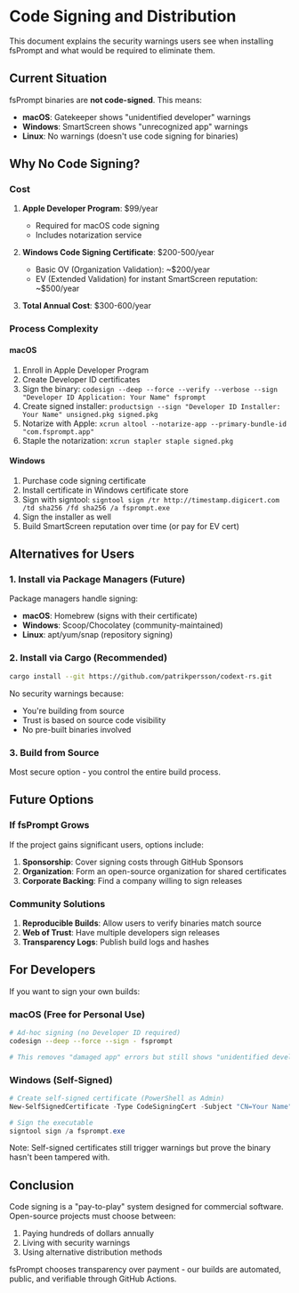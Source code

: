 # Code Signing and Distribution

This document explains the security warnings users see when installing fsPrompt and what would be required to eliminate them.

## Current Situation

fsPrompt binaries are **not code-signed**. This means:
- **macOS**: Gatekeeper shows "unidentified developer" warnings
- **Windows**: SmartScreen shows "unrecognized app" warnings
- **Linux**: No warnings (doesn't use code signing for binaries)

## Why No Code Signing?

### Cost

1. **Apple Developer Program**: $99/year
   - Required for macOS code signing
   - Includes notarization service
   
2. **Windows Code Signing Certificate**: $200-500/year
   - Basic OV (Organization Validation): ~$200/year
   - EV (Extended Validation) for instant SmartScreen reputation: ~$500/year

3. **Total Annual Cost**: $300-600/year

### Process Complexity

#### macOS
1. Enroll in Apple Developer Program
2. Create Developer ID certificates
3. Sign the binary: `codesign --deep --force --verify --verbose --sign "Developer ID Application: Your Name" fsprompt`
4. Create signed installer: `productsign --sign "Developer ID Installer: Your Name" unsigned.pkg signed.pkg`
5. Notarize with Apple: `xcrun altool --notarize-app --primary-bundle-id "com.fsprompt.app"`
6. Staple the notarization: `xcrun stapler staple signed.pkg`

#### Windows
1. Purchase code signing certificate
2. Install certificate in Windows certificate store
3. Sign with signtool: `signtool sign /tr http://timestamp.digicert.com /td sha256 /fd sha256 /a fsprompt.exe`
4. Sign the installer as well
5. Build SmartScreen reputation over time (or pay for EV cert)

## Alternatives for Users

### 1. Install via Package Managers (Future)

Package managers handle signing:
- **macOS**: Homebrew (signs with their certificate)
- **Windows**: Scoop/Chocolatey (community-maintained)
- **Linux**: apt/yum/snap (repository signing)

### 2. Install via Cargo (Recommended)

```bash
cargo install --git https://github.com/patrikpersson/codext-rs.git
```

No security warnings because:
- You're building from source
- Trust is based on source code visibility
- No pre-built binaries involved

### 3. Build from Source

Most secure option - you control the entire build process.

## Future Options

### If fsPrompt Grows

If the project gains significant users, options include:
1. **Sponsorship**: Cover signing costs through GitHub Sponsors
2. **Organization**: Form an open-source organization for shared certificates
3. **Corporate Backing**: Find a company willing to sign releases

### Community Solutions

1. **Reproducible Builds**: Allow users to verify binaries match source
2. **Web of Trust**: Have multiple developers sign releases
3. **Transparency Logs**: Publish build logs and hashes

## For Developers

If you want to sign your own builds:

### macOS (Free for Personal Use)
```bash
# Ad-hoc signing (no Developer ID required)
codesign --deep --force --sign - fsprompt

# This removes "damaged app" errors but still shows "unidentified developer"
```

### Windows (Self-Signed)
```powershell
# Create self-signed certificate (PowerShell as Admin)
New-SelfSignedCertificate -Type CodeSigningCert -Subject "CN=Your Name" -CertStoreLocation Cert:\CurrentUser\My

# Sign the executable
signtool sign /a fsprompt.exe
```

Note: Self-signed certificates still trigger warnings but prove the binary hasn't been tampered with.

## Conclusion

Code signing is a "pay-to-play" system designed for commercial software. Open-source projects must choose between:
1. Paying hundreds of dollars annually
2. Living with security warnings
3. Using alternative distribution methods

fsPrompt chooses transparency over payment - our builds are automated, public, and verifiable through GitHub Actions.